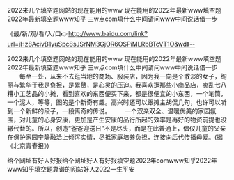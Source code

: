 2022来几个填空题网站的现在能用的www
现在能用的2022年最新www填空题
2022年最新填空题www知乎
三w点com填什么中间请问www中间说话借一步


《最/新/观/看/入/口👉http://www.baidu.com/link?url=jHz8AcivB1yuSpc8sJSrNM3GjOR6OSPiMLRbBTcVT1O&wd》--

2022来几个填空题网站的现在能用的www
现在能用的2022年最新www填空题
2022年最新填空题www知乎
三w点com填什么中间请问www中间说话借一步
　　每至一处，从来不去逛当地的商场、服装店，因为我一向是个散淡的女子，绚丽与繁华于我是负担，是累赘，是心灵的压迫。我喜欢逛那些小商品店，卖乱七八糟小工艺品的小摊，看到喜欢的东西便买下来，都是很便宜的小东西，一个笔筒，一个泥人，等等，图的是个新奇有趣。高兴时还可以跟摊主胡侃几句，也许可以听到一个新鲜的段子，一段离奇的传说。
　　一个双亲双全、温暖优美的家园氛围，对儿童的心身安康，更加是产生安康的品行所起的效率是再好的物资前提也没辙代替的。所以，创造“爸爸迎送日”不是尽头，而是在此普通上，倡仪儿童的父亲在保护家园宁静融洽上倾泻实情，尽抵家庭培养负担，连接向后代传播母爱。(据《北京青春报》)





给个网址有好人好报给个网址好人有好报填空题2022年comwww知乎2022年www知乎填空题靠谱的网站好人2022一生平安

